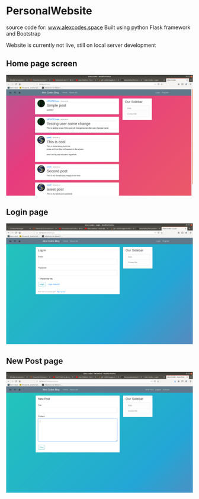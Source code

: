 # PersonalWebsite
source code for: www.alexcodes.space
Built using python Flask framework and Bootstrap

Website is currently not live, still on local server development



## Home page screen
![alt text](https://raw.githubusercontent.com/alexshelto/PersonalWebsite/master/screenshots/homepage.png)



## Login page
![alt text](https://raw.githubusercontent.com/alexshelto/PersonalWebsite/master/screenshots/login.png)


## New Post page
![alt text](https://raw.githubusercontent.com/alexshelto/PersonalWebsite/master/screenshots/newpost.png)
